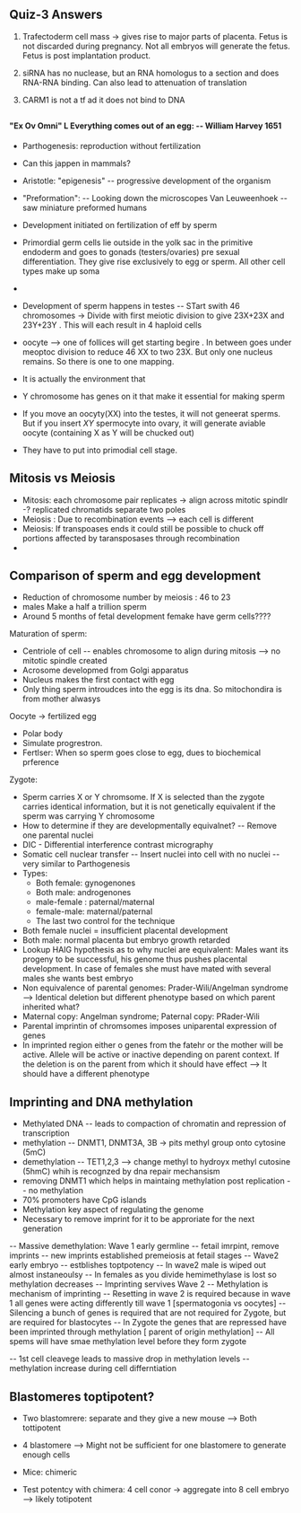## Quiz-3 Answers

1. Trafectoderm cell mass -> gives rise to major parts of placenta. Fetus is not discarded during pregnancy. Not all embryos will
generate the fetus. Fetus is post implantation product.

3. siRNA has no nuclease, but an RNA homologus to a section and does RNA-RNA binding. Can also lead to attenuation of 
translation

6. CARM1 is not a tf ad it does not bind to DNA

## 

#### "Ex Ov Omni" L Everything comes out of an egg: -- William Harvey 1651
- Parthogenesis: reproduction without fertilization
- Can this jappen in mammals?
- Aristotle: "epigenesis" -- progressive development of the organism
- "Preformation": -- Looking down the microscopes Van Leuweenhoek -- saw miniature preformed humans
- Development initiated on fertilization of eff by sperm
- Primordial germ cells lie outside in the yolk sac  in the primitive endoderm and goes to gonads (testers/ovaries)
 pre sexual differentiation. They give rise exclusively to egg or sperm. All other cell types make up soma
-

- Development of sperm happens in testes -- STart swith 46 chromosomes -> Divide with first meiotic division to give
 23X+23X and 23Y+23Y . This will each result in 4 haploid cells
- oocyte --> one of follices will get starting begire . In between goes under meoptoc division to reduce
46 XX to two 23X. But only one nucleus remains. So there is one to one mapping.
- It is actually the environment that 
- Y chromosome has genes on it that make it essential for making sperm
- If you move an oocyty(XX) into the testes, it will not geneerat sperms. But if you insert $XY$ spermocyte into ovary, 
 it will generate aviable oocyte (containing X as Y will be chucked out)
- They have to put into primodial cell stage.

## Mitosis vs Meiosis

- Mitosis: each chromosome pair replicates -> align across mitotic spindlr -? replicated chromatids separate two poles
- Meiosis : Due to recombination events --> each cell is different
- Meiosis: If transpoases ends it could still be possible to chuck off portions affected by taransposases through recombination
- 
## Comparison of sperm and egg development
- Reduction of chromosome number by meiosis : 46 to 23
- males Make a half a trillion sperm
- Around 5 months of fetal development femake have germ cells????

Maturation of sperm:

- Centriole of cell -- enables chromosome to align during mitosis --> no mitotic spindle created
- Acrosome developmed from Golgi apparatus
- Nucleus makes the first contact with egg
- Only thing sperm introudces into the egg is its dna. So mitochondira is from mother alwasys


Oocyte -> fertilized egg
- Polar body
- Simulate progrestron.
-  Fertlser: When so sperm goes close to egg, dues to biochemical prference


Zygote:
- Sperm carries X or Y chromsome. If X is selected than the zygote carries identical information, but it is not genetically 
equivalent if the sperm was carrying Y chromosome
- How to determine if they are developmentally equivalnet? -- Remove one parental nuclei
- DIC - Differential interference contrast micrography
- Somatic cell nuclear transfer -- Insert nuclei into cell with no nuclei -- very similar to Parthogenesis
- Types:
  - Both female: gynogenones
  - Both male: androgenones
  - male-female : paternal/maternal
  - female-male: maternal/paternal
  - The last two control for the technique
- Both female nuclei = insufficient placental development
- Both male: normal placenta but embryo growth retarded
- Lookup HAIG hypothesis as to why nuclei are equivalent: Males want its progeny to be successful, his genome thus pushes placental development. In case of females she must have mated with several males she wants best embryo
- Non equivalence of parental genomes: Prader-Wili/Angelman syndrome --> Identical deletion but different phenotype based
 on which parent inherited what?
- Maternal copy: Angelman syndrome; Paternal copy: PRader-Wili
- Parental imprintin of chromsomes imposes uniparental expression of genes
- In imprinted region either o genes from the fatehr or the mother will be active. Allele will be active or inactive
 depending on parent context. If the deletion is on the parent from which it should have effect --> It should have a different phenotype


## Imprinting and DNA methylation

- Methylated DNA -- leads to compaction of chromatin and repression of transcription
- methylation -- DNMT1, DNMT3A, 3B -> pits methyl group onto cytosine (5mC) 
- demethylation -- TET1,2,3 --> change methyl to hydroyx methyl cutosine (5hmC) whih is recognzed by dna repair mechansism
- removing DNMT1 which helps in maintaing methylation post replication -- no methylation
- 70% promoters have CpG islands
- Methylation key aspect of regulating the genome
- Necessary to remove imprint for it to be approriate for the next generation


-- Massive demethylation: Wave 1 early germline -- fetail imrpint, remove imprints -- new imprints established premeiosis at fetail stages
-- Wave2 early embryo -- estblishes toptpotency
-- In wave2 male is wiped out almost instaneoulsy
-- In females as you divide hemimethylase is lost so methylation decreases
-- Imprinting servives Wave 2
-- Methylation is mechanism of imprinting 
-- Resetting in wave 2 is required because in wave 1 all genes were acting differently till wave 1 [spermatogonia vs oocytes]
-- Silencing a bunch of genes is required that are not required for Zygote, but are required for blastocytes
-- In Zygote the genes that are repressed have been imprinted through methylation [ parent of origin methylation]
-- All spems will have smae methylation level before they form zygote

-- 1st cell cleavege leads to massive drop in methylation levels
-- methylation increase during cell differntiation


## Blastomeres toptipotent?

- Two blastomrere: separate and they give a new mouse --> Both tottipotent
- 4 blastomere --> Might not be sufficient for one blastomere to generate enough cells 


- Mice: chimeric 
- Test potentcy with chimera: 4 cell conor -> aggregate into 8 cell embryo -->  likely totipotent
